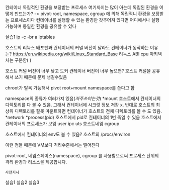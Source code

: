 컨테이너
독립적인 환경을 보장받는 프로세스
여기까지는 많이 아는데
독립된 환경을 어떻게 만드는가? -> pivot-root, namespace, cgroup 에 의해
독립적니 환경을 보장받는 프로세스이다
컨테이너를 실행할 수 있는 환경만 갖추어져 있다면 어디에서나 실행 가능하며 동일한 환경을 공유할 수 있다

실습1
ip -c -br a
iptables

호스트의 리눅스 배포판과 컨테이너의 커널 버전이 달라도 컨테이너가 동작하는 이유는?
https://en.wikipedia.org/wiki/Linux_Standard_Base
리눅스 ABI
cpu 아키텍처는 구분함( )

호스트 커널 버전이 너무 낮고 도커 컨테이너 버전이 너무 높으면?
호스트 커널을 공유해서 쓰기 때문에 문제 생길수있음

chroot가 탈옥 가능해서 pivot root+mount namespace를 쓴다고 함


namespace의 종류가 여러가지 있음(*자주쓰이는것*)
*mount 호스트에서 컨테이너의 디렉토리를 다 볼 수 있음. 그래서 컨테이너에 시크릿 정보 저장 x. 반대로 호스트의 최상위 디렉토리를 잘못 마운트하면 컨테이너가 호스트의 전체 디렉토리를 볼 수 도 있음.
*network
*process(pid) 호스트에서 pid로 컨테이너의 1번 죽일 수 있음
호스트에서 컨테이너의 프로세스가 보임
user
ipc
uts 호스트네임
cgroup

호스트에서 컨테이너의 env도 볼 수 있음?
호스트의 /proc/<pid>/environ

이런 점들 때문에 VM보다 격리수준에서는 떨어진다
	
	
pivot-root, 네임스페이스(namespace), cgroup 를 사용함으로써 프로세스 단위의 격리 환경과 리소스을 제공합니다.

	사전지시
	
실습1
실습2
실습3
	

	
	